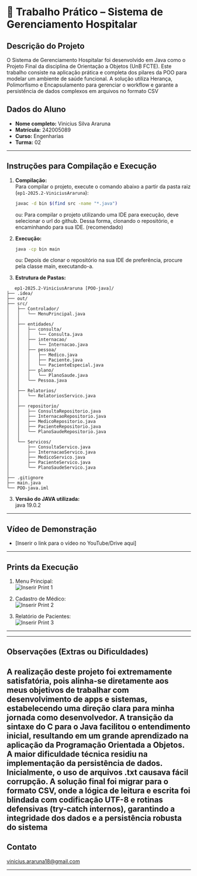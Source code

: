 # 🏥 Trabalho Prático – Sistema de Gerenciamento Hospitalar  

## Descrição do Projeto

O Sistema de Gerenciamento Hospitalar foi desenvolvido em Java como o Projeto Final da disciplina de Orientação a Objetos (UnB FCTE). Este trabalho consiste na aplicação prática e completa dos pilares da POO para modelar um ambiente de saúde funcional. A solução utiliza Herança, Polimorfismo e Encapsulamento para gerenciar o workflow e garante a persistência de dados complexos em arquivos no formato CSV
## Dados do Aluno

- **Nome completo:** Vinicius Silva Araruna
- **Matrícula:** 242005089
- **Curso:** Engenharias
- **Turma:** 02

---

## Instruções para Compilação e Execução

1. **Compilação:**  
   Para compilar o projeto, execute o comando abaixo a partir da pasta raiz (`ep1-2025.2-ViniciusAraruna`):
    ```bash
   javac -d bin $(find src -name "*.java")
   ```
   ou:
    Para compilar o projeto utilizando uma IDE para execução, deve selecionar o url do github. Dessa forma,
    clonando o repositório, e encaminhando para sua IDE. (recomendado)

2. **Execução:**  
   ```bash
   java -cp bin main
   ```
   ou: Depois de clonar o repositório na sua IDE de preferência, procure pela classe main, executando-a.

3. **Estrutura de Pastas:**  
```
   ep1-2025.2-ViniciusAraruna [POO-java]/
├── .idea/
├── out/
├── src/
│   ├── Controlador/     
│   │   └── MenuPrincipal.java
│   │
│   ├── entidades/        
│   │   ├── consulta/
│   │   │   └── Consulta.java
│   │   ├── internacao/
│   │   │   └── Internacao.java
│   │   ├── pessoa/
│   │   │   ├── Medico.java
│   │   │   ├── Paciente.java
│   │   │   └── PacienteEspecial.java
│   │   ├── plano/
│   │   │   └── PlanoSaude.java
│   │   └── Pessoa.java
│   │
│   ├── Relatorios/       
│   │   └── RelatoriosServico.java
│   │
│   ├── repositorio/      
│   │   ├── ConsultaRepositorio.java
│   │   ├── InternacaoRepositorio.java
│   │   ├── MedicoRepositorio.java
│   │   ├── PacienteRepositorio.java
│   │   └── PlanoSaudeRepositorio.java
│   │
│   └── Servicos/         
│       ├── ConsultaServico.java
│       ├── InternacaoServico.java
│       ├── MedicoServico.java
│       ├── PacienteServico.java
│       └── PlanoSaudeServico.java
│
├── .gitignore
├── main.java             
└── POO-java.iml
```

3. **Versão do JAVA utilizada:**  
   java 19.0.2

---

## Vídeo de Demonstração

- [Inserir o link para o vídeo no YouTube/Drive aqui]

---

## Prints da Execução

1. Menu Principal:  
   ![Inserir Print 1](prints/menuPrincipal.png)

2. Cadastro de Médico:  
   ![Inserir Print 2](prints/cadastroMedico.png)

3. Relatório de Pacientes:  
   ![Inserir Print 3](prints/relatorioPaciente.png)

---

---

## Observações (Extras ou Dificuldades)

A realização deste projeto foi extremamente satisfatória, pois alinha-se diretamente aos meus objetivos de trabalhar com desenvolvimento de apps e sistemas, estabelecendo uma direção clara para minha jornada como desenvolvedor. A transição da sintaxe do C para o Java facilitou o entendimento inicial, resultando em um grande aprendizado na aplicação da Programação Orientada a Objetos.
A maior dificuldade técnica residiu na implementação da persistência de dados. Inicialmente, o uso de arquivos .txt causava fácil corrupção. A solução final foi migrar para o formato CSV, onde a lógica de leitura e escrita foi blindada com codificação UTF-8 e rotinas defensivas (try-catch internos), garantindo a integridade dos dados e a persistência robusta do sistema
---

## Contato

vinicius.araruna18@gmail.com

---

